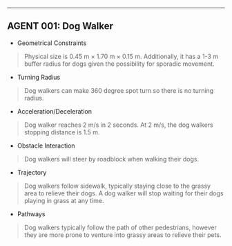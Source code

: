 ﻿
----
## AGENT 001: Dog Walker
* Geometrical Constraints

>Physical size is 0.45 m × 1.70 m × 0.15 m. Additionally, it has a 1-3 m buffer radius for dogs given the possibility for sporadic movement.

* Turning Radius

>Dog walkers can make 360 degree spot turn so there is no turning radius.

* Acceleration/Deceleration

>Dog walker reaches 2 m/s in 2 seconds. At 2 m/s, the dog walkers stopping distance is 1.5 m.

* Obstacle Interaction

>Dog walkers will steer by roadblock when walking their dogs.

* Trajectory

>Dog walkers follow sidewalk, typically staying close to the grassy area to relieve their dogs. A dog walker will stop waiting for their dogs playing in grass at any time.

* Pathways

>Dog walkers typically follow the path of other pedestrians, however they are more prone to venture into grassy areas to relieve their pets.

